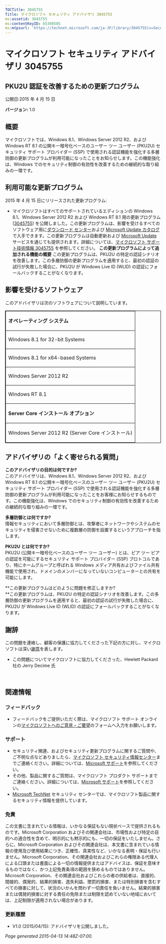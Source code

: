 ```yaml
---
TOCTitle: 3045755
Title: マイクロソフト セキュリティ アドバイザリ 3045755
ms:assetid: 3045755
ms:contentKeyID: 65308505
ms:mtpsurl: 'https://technet.microsoft.com/ja-JP/library/3045755(v=Security.10)'
---
```


マイクロソフト セキュリティ アドバイザリ 3045755
================================================

PKU2U 認証を改善するための更新プログラム
----------------------------------------

公開日:2015 年 4 月 15 日

**バージョン:** 1.0

概要
----

<span id="sectionToggle0"></span>
マイクロソフトでは、Windows 8.1、Windows Server 2012 R2、および Windows RT 8.1 の公開キー暗号化ベースのユーザー ツー ユーザー (PKU2U) セキュリティ サポート プロバイダー (SSP) で使用される認証機能を強化する多層防御の更新プログラムが利用可能になったことをお知らせします。この機能強化は、Windows でのセキュリティ制御の有効性を改善するための継続的な取り組みの一環です。

利用可能な更新プログラム
------------------------

<span id="sectionToggle1"></span>
2015 年 4 月 15 日にリリースされた更新プログラム:

-   マイクロソフトはすべてのサポートされているエディションの Windows 8.1、Windows Server 2012 R2 および Windows RT 8.1 用の更新プログラム ([3045755](http://support.microsoft.com/ja-jp/kb/3045755)) を公開しました。この更新プログラムは、影響を受けるすべてのソフトウェア用に[ダウンロード センター](https://www.microsoft.com/ja-jp/download/default.aspx)および [Microsoft Update カタログ](http://catalog.update.microsoft.com/v7/site/install.aspx)で入手できます。この更新プログラムは自動更新および [Microsoft Update](http://go.microsoft.com/fwlink/?linkid=40747) サービスを通じても提供されます。詳細については、[マイクロソフト サポート技術情報 3045755](http://support.microsoft.com/ja-jp/kb/3045755) を参照してください。
    **この更新プログラムによって追加される機能の概要**
    この更新プログラムは、PKU2U の特定の認証シナリオを改善します。この多層防御の更新プログラムを適用すると、最初の認証の試行が失敗した場合に、PKU2U が Windows Live ID (WLID) の認証にフォールバックすることがなくなります。

影響を受けるソフトウェア
------------------------

<span id="sectionToggle2"></span>
このアドバイザリは次のソフトウェアについて説明しています。

<p> </p>
<table style="border:1px solid black;">
<colgroup>
<col width="100%" />
</colgroup>
<tbody>
<tr class="odd">
<td style="border:1px solid black;"><p><strong>オペレーティング システム</strong></p></td>
</tr>
<tr class="even">
<td style="border:1px solid black;"><p>Windows 8.1 for 32-bit Systems</p></td>
</tr>
<tr class="odd">
<td style="border:1px solid black;"><p>Windows 8.1 for x64-based Systems</p></td>
</tr>
<tr class="even">
<td style="border:1px solid black;"><p>Windows Server 2012 R2</p></td>
</tr>
<tr class="odd">
<td style="border:1px solid black;"><p>Windows RT 8.1</p></td>
</tr>
<tr class="even">
<td style="border:1px solid black;"><p><strong>Server Core インストール オプション</strong></p></td>
</tr>
<tr class="odd">
<td style="border:1px solid black;"><p>Windows Server 2012 R2 (Server Core インストール)</p></td>
</tr>
</tbody>
</table>
  
アドバイザリの「よく寄せられる質問」  
------------------------------------
  
<span id="sectionToggle3"></span>
**このアドバイザリの目的は何ですか?**  
このアドバイザリは、Windows 8.1、Windows Server 2012 R2、および Windows RT 8.1 の公開キー暗号化ベースのユーザー ツー ユーザー (PKU2U) セキュリティ サポート プロバイダー (SSP) で使用される認証機能を強化する多層防御の更新プログラムが利用可能になったことをお客様にお知らせするものです。この機能強化は、Windows でのセキュリティ制御の有効性を改善するための継続的な取り組みの一環です。
  
**多層防御とは何ですか?**  
情報セキュリティにおいて多層防御とは、攻撃者にネットワークやシステムのセキュリティを侵害させないために複数層の防御を設置するというアプローチを指します。
  
**PKU2U とは何ですか?**   
PKU2U (公開キー暗号化ベースのユーザー ツー ユーザー) とは、ピア ツー ピアの認証を可能にするセキュリティ サポート プロバイダー (SSP) プロトコルであり、特にホームグループと呼ばれる Windows メディア共有およびファイル共有機能で使用され、ドメインのメンバーになっていないコンピューターとの共有を可能にします。
  
**この更新プログラムはどのように問題を修正しますか?  
**この更新プログラムは、PKU2U の特定の認証シナリオを改善します。この多層防御の更新プログラムを適用すると、最初の認証の試行が失敗した場合に、PKU2U が Windows Live ID (WLID) の認証にフォールバックすることがなくなります。
  
謝辞  
----
  
<span id="sectionToggle4"></span>
この問題を連絡し、顧客の保護に協力してくださった下記の方に対し、マイクロソフトは深い[謝意](http://go.microsoft.com/fwlink/?linkid=21127)を表します。
  
-   この問題についてマイクロソフトに協力してくださった、Hewlett Packard 社の Jerry Decime 氏
  
　  
関連情報  
--------
  
<span id="sectionToggle4"></span>
### フィードバック
  
-   フィードバックをご提供いただく際は、マイクロソフト サポート オンラインの[マイクロソフトへのご意見・ご要望](http://support.microsoft.com/ja-jp/kb/?scid=sw;en;1257&amp;showpage=1&amp;ws=technet&amp;sd=tech)のフォームへ入力をお願いします。
  
### サポート
  
-   セキュリティ関連、およびセキュリティ更新プログラムに関するご質問や、ご不明な点などありましたら、[マイクロソフト セキュリティ情報センター](https://consumersecuritysupport.microsoft.com/default.aspx?mkt=ja-jp)までご連絡ください。詳細については、[Microsoft サポート](http://support.microsoft.com/?ln=ja)を参照してください。  
-   その他、製品に関するご質問は、マイクロソフト プロダクト サポートまでご連絡ください。詳細については、[Microsoft サポート](http://go.microsoft.com/fwlink/?linkid=21155)を参照してください。  
-   [Microsoft TechNet](http://technet.microsoft.com/ja-jp/security/default.aspx) セキュリティ センターでは、マイクロソフト製品に関するセキュリティ情報を提供しています。
  
### 免責
  
この文書に含まれている情報は、いかなる保証もない現状ベースで提供されるものです。Microsoft Corporation およびその関連会社は、市場性および特定の目的への適合性を含めて、明示的にも黙示的にも、一切の保証をいたしません。さらに、Microsoft Corporation およびその関連会社は、本文書に含まれている情報の使用及び使用結果につき、正確性、真実性など、いかなる表明・保証も行いません。Microsoft Corporation、その関連会社およびこれらの権限ある代理人による口頭または書面による一切の情報提供またはアドバイスは、保証を意味するものではなく、かつ上記免責条項の範囲を狭めるものではありません。Microsoft Corporation、その関連会社およびこれらの者の供給者は、直接的、間接的、偶発的、結果的損害、逸失利益、懲罰的損害、または特別損害を含むすべての損害に対して、状況のいかんを問わず一切責任を負いません。結果的損害または偶発的損害に対する責任の免除または制限を認めていない地域においては、上記制限が適用されない場合があります。
  
### 更新履歴
  
-   V1.0 (2015/04/15): アドバイザリを公開しました。
  
*Page generated 2015-04-13 14:48Z-07:00.*
